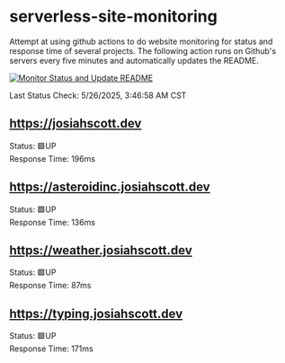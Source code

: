 # serverless-site-monitoring
Attempt at using github actions to do website monitoring for status and response time of several projects. The following action runs on Github's servers every five minutes and automatically updates the README.  

[![Monitor Status and Update README](https://github.com/JosiahSco/serverless-site-monitoring/actions/workflows/monitor.yaml/badge.svg)](https://github.com/JosiahSco/serverless-site-monitoring/actions/workflows/monitor.yaml)

Last Status Check: 5/26/2025, 3:46:58 AM CST

## https://josiahscott.dev
Status: 🟩UP  
Response Time: 196ms

## https://asteroidinc.josiahscott.dev
Status: 🟩UP  
Response Time: 136ms

## https://weather.josiahscott.dev
Status: 🟩UP  
Response Time: 87ms

## https://typing.josiahscott.dev
Status: 🟩UP  
Response Time: 171ms

